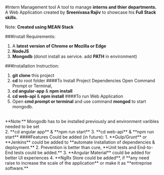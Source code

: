 #Intern Management tool
A tool to manage **interns and thier departments.** A Web Application created by **Sreenivasa Rajiv** to showcase his **Full Stack skills.**

Note: **Created using MEAN Stack**

###Install Requirements:
1. A **latest version of Chrome or Mozilla or Edge**
2. **NodeJS**
3. **Mongodb** (donot install as service. add **PATH** in environment)

###Installation Instruction:
1. **git clone** this project
2. **cd** to root folder
####To Install Project Dependencies
Open Command Prompt or Terminal,<br>
3. **cd angular-app** & **npm install**
4. **cd web-api** & **npm install**
####To run Web Application
1. Open **cmd prompt or terminal** and use command **mongod** to start mongodb. 
<br>
**Note:** Mongodb has to be installed previously and environment varibles needed to be set
<br>
2. **cd angular app** & **npm run start**
3. **cd web-api** & **npm run start**
####Features Could be added (in future):
1. **Gulp/Grunt** or **Jenkins** could be added to **automate installation of dependencies & deployment.**
2. Prevention is better than cure, **Unit tests and End-to-End tests could be added.**
3. **Angular Material** could be added for better UI experiences 
4. **NgRx Store could be added**, if **any need raise to increase the scale of the application** or make it as **entreprise software.**